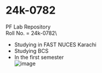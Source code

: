 # 24k-0782
PF Lab Repository\
Roll No. = 24k-0782\
- Studying in FAST NUCES Karachi
- Studying BCS
- In the first semester\
![image](https://github.com/user-attachments/assets/b26a66c8-0248-4e89-9b4a-4c4a96c329c8)
